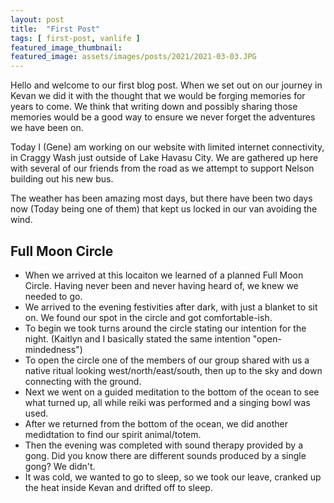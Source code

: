 ```yaml
---
layout: post
title:  "First Post"
tags: [ first-post, vanlife ]
featured_image_thumbnail:
featured_image: assets/images/posts/2021/2021-03-03.JPG
---
```



Hello and welcome to our first blog post. When we set out on our journey in Kevan we did it with the thought that we would be forging memories for years to come. We think that writing down and possibly sharing those memories would be a good way to ensure we never forget the adventures we have been on.

Today I (Gene) am working on our website with limited internet connectivity, in Craggy Wash just outside of Lake Havasu City. We are gathered up here with several of our friends from the road as we attempt to support Nelson building out his new bus.

The weather has been amazing most days, but there have been two days now (Today being one of them) that kept us locked in our van avoiding the wind.



## Full Moon Circle

- When we arrived at this locaiton we learned of a planned Full Moon Circle. Having never been and never having heard of, we knew we needed to go.
- We arrived to the evening festivities after dark, with just a blanket to sit on. We found our spot in the circle and got comfortable-ish.
- To begin we took turns around the circle stating our intention for the night. (Kaitlyn and I basically stated the same intention "open-mindedness")
- To open the circle one of the members of our group shared with us a native ritual looking west/north/east/south, then up to the sky and down connecting with the ground.
- Next we went on a guided meditation to the bottom of the ocean to see what turned up, all while reiki was performed and a singing bowl was used.
- After we returned from the bottom of the ocean, we did another medidtation to find our spirit animal/totem.
- Then the evening was completed with sound therapy provided by a gong. Did you know there are different sounds produced by a single gong? We didn't.
- It was cold, we wanted to go to sleep, so we took our leave, cranked up the heat inside Kevan and drifted off to sleep.
